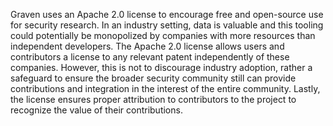 Graven uses an Apache 2.0 license to encourage free and open-source use for
security research. In an industry setting, data is valuable and this tooling could potentially be 
monopolized by companies with more resources than independent developers.
The Apache 2.0 license allows users and contributors a license to any relevant 
patent independently of these companies. However, this is not to discourage
industry adoption, rather a safeguard to ensure the broader security 
community still can provide contributions and integration in the interest of the entire community. 
Lastly, the license ensures proper attribution to contributors to the project to recognize the 
value of their contributions.
